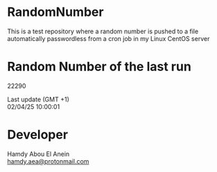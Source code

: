 # RandomNumber    
This is a test repository where a random number is pushed to a file automatically passwordless from a cron job in my Linux CentOS server    
# Random Number of the last run   
22290
      
Last update (GMT +1)    
02/04/25 10:00:01
# Developer    
Hamdy Abou El Anein   
hamdy.aea@protonmail.com
